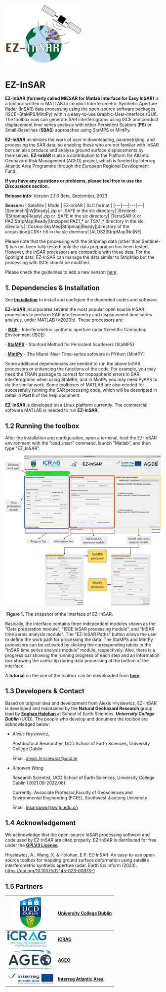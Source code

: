 <img src="https://github.com/alexisInSAR/EZ-InSAR/blob/Version_2_1_0_Beta/EZINSAR_BIN/private/EZ_InSAR_logo.gif" alt="Logo EZ-InSAR" width="250"> 

# EZ-InSAR 

**EZ-InSAR (formerly called MIESAR for Matlab Interface for Easy InSAR)** is a toolbox written in MATLAB to conduct Interferometric Synthetic Aperture Radar (InSAR) data processing using the open-source software packages (ISCE+StaMPS/MintPy) within a easy-to-use Graphic-User-Interface (GUI). The toolbox now can generate SAR interferograms using ISCE and conduct displacement time series analysis with either Persistent Scatters (**PS**) or Small-Baselines (**SBAS**) approaches using StaMPS or MintPy. 

**EZ-InSAR** minimizes the work of user in downloading, parametrizing, and processing the SAR data, so enabling these who are not familiar with InSAR but can also produce and analyze ground surface displacements by themselves. **EZ-InSAR** is also a contribution to the Platform for Atlantic Geohazard Risk Management (AGEO) project, which is funded by Interreg Atlantic Area Programme through the *European* Regional Development Fund.

**If you have any questions or problems, please feel free to use the *Discussions* section.**

**Release info**: Version 2.1.0 Beta, September, 2023

**Sensors:**
| Satellite | Mode | EZ-InSAR | SLC format |
|---|---|---|---|
|Sentinel-1|IW|Ready|.zip or .SAFE in the slc directory|
|Sentinel-1|Stripmap|Ready|.zip or .SAFE in the slc directory|
|TerraSAR-X or PAZ|StripMap|Ready|Unzipped PAZ1_* or TSX1_* directory in the slc directory|
|Cosmo-SkyMed|Stripmap|Ready|[directory of the acquisition]/CSK*.h5 in the slc directory|
|ALOS2|StripMap|No|NE|

Please note that the processing with the Stripmap data (other than Sentinel-1) has not been fully tested: only the data preparation has been tested. However, the InSAR processors are compatible with these data. For the Spotlight data, EZ-InSAR can manage the data similar to StripMap but the processing with ISCE should be modified. 

Please check the guidelines to add a new sensor: [here](https://github.com/alexisInSAR/EZ-InSAR/blob/Version_2_0_3_Beta/EZINSAR_BIN/docs/guide_new_sensors.md). 

## 1. Dependencies & Installation 

See [**Installation**](./EZINSAR_BIN/docs/EZ-InSAR_tutorial-Part-II.md) to install and configure the depended codes and software. 

**EZ-InSAR** incorporates several the most popular open source InSAR processors to perform SAR interferometry and displacement time series analysis, under MATLAB (>2020b). These processors are: 

·         **[ISCE](https://github.com/isce-framework/isce2)** - Interferometric synthetic aperture radar Scientific Computing Environment (ISCE)

·         **[StaMPS](https://homepages.see.leeds.ac.uk/~earahoo/stamps/)** - Stanford Method for Persistent Scatterers (StaMPS)

·         **[MintPy](https://github.com/insarlab/MintPy)** - The Miami INsar Time-series software in PYthon (MintPY)

Some additional dependencies are needed to run the above InSAR processors or enhancing the functions of the code. For example, you may need the TRAIN package to correct for tropospheric errors in SAR interferograms when using StaMPS, and in MintPy you may need PyAPS to do the similar work. Some toolboxes of MATLAB are also needed for successfully running the SAR processing code, which will be descripted in detail in **Part II** of the help document. 

**EZ-InSAR** is developed on a Linux platform currently. The commercial software MATLAB is needed to run **EZ-InSAR**. 

## 1.2 Running the toolbox 

After the installation and configuration, open a terminal, load the EZ-InSAR environment with the "load_insar" command, launch "Matlab", and then type "EZ_InSAR". 

![EZ-InSAR Interface](./EZINSAR_BIN/docs/EZINSAR_interface.jpg)

​																						   **Figure 1.** The snapshot of the interface of EZ-InSAR.

Basically, the interface contains three independent modules shown as the "Data preparation module", "ISCE InSAR processing module", and "InSAR time series analysis module". The “EZ-InSAR Paths” button allows the user to define the work path for processing the data. The StaMPS and MintPy processors can be activated by clicking the corresponding tables in the "InSAR time series analysis module" module, respectively. Also, there is a progress bar showing the running progress of each step and an information box showing the useful tip during data processing at the bottom of the interface. 

A **tutorial** on the use of the toolbox can be downloaded from [**here**](./EZINSAR_BIN/docs/EZ_InSAR_manual_v2_0_2_beta.pdf).

## 1.3 Developers & Contact

Based on original idea and development from Alexis Hrysiewicz, EZ-InSAR is developed and maintained by the **Natural Geohazard Research** group lead by **[Eoghan Holohan](https://people.ucd.ie/eoghan.holohan)** at School of Earth Sciences, ***University College Dublin*** (UCD). The people who develop and document the toolbox are acknowledged below: 

- *Alexis Hrysiewicz,* 
  
  Postdoctoral Researcher, UCD School of Earth Sciences, University College Dublin
  
  Email: alexis.hrysiewicz@ucd.ie 

- *Xiaowen Wang*

  Research Scientist, UCD School of Earth Sciences, University College Dublin (2021.09-2022.08)
  
  Currently: Associate Professor,Faculty of Geosciences and Environmental Engineering (FGEE), Southwest Jiaotong University
  
  Email: insarswxw@swjtu.edu.cn
  
## 1.4  Acknowledgement

We acknowledge that the open-source InSAR processing software and code used by EZ-InSAR are cited properly. EZ-InSAR is distributed for free under the [**GPLV3 License**](https://www.gnu.org/licenses/gpl-3.0.html).

Hrysiewicz, A., Wang, X. & Holohan, E.P. EZ-InSAR: An easy-to-use open-source toolbox for mapping ground surface deformation using satellite interferometric synthetic aperture radar. Earth Sci Inform (2023). https://doi.org/10.1007/s12145-023-00973-1

## 1.5 Partners
|<img src="https://github.com/alexisInSAR/EZ-InSAR/blob/Version_2_1_0_Beta/EZINSAR_BIN/private/UCDlogo.png" alt="UCD" height="100pix"> |[**University College Dublin**](https://www.ucd.ie/)|
|---|---|
|<img src="https://github.com/alexisInSAR/EZ-InSAR/blob/Version_2_1_0_Beta/EZINSAR_BIN/private/icrag-logo.png" alt="iCRAG" height="50pix">|[**iCRAG**](https://www.icrag-centre.org/)|
|<img src="https://github.com/alexisInSAR/EZ-InSAR/blob/Version_2_1_0_Beta/EZINSAR_BIN/private/AGEO-transparent.png" alt="AGEO" width="150pix">|[**AGEO**](https://ageoatlantic.eu/)|
|<img src="https://github.com/alexisInSAR/EZ-InSAR/blob/Version_2_1_0_Beta/EZINSAR_BIN/private/atlanticarealogo.png" alt="Interreg Atlantic Area" width="150pix">|[**Interreg Atlantic Area**](https://www.atlanticarea.eu/)|
